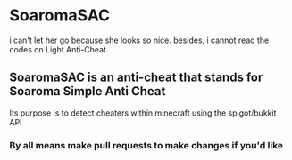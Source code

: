 <h1>SoaromaSAC</h2>
i can't let her go because she looks so nice. 
besides, i cannot read the codes on Light Anti-Cheat.
<h2>SoaromaSAC is an anti-cheat that stands for Soaroma Simple Anti Cheat</h2>
<p> Its purpose is to detect cheaters within minecraft using the spigot/bukkit API </p>


<h3> By all means make pull requests to make changes if you'd like </h3>
